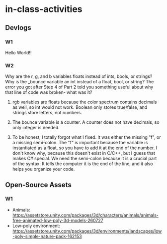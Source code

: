# in-class-activities
## Devlogs
### W1
Hello World!!

### W2
Why are the r, g, and b variables floats instead of ints, bools, or strings?
Why is the _bounce variable an int instead of a float, bool, or string?
The error you got after Step 4 of Part 2 told you something useful about why that line of code was broken- what was it?

1. rgb variables are floats because the color spectrum contains decimals as well, so int would not work. Boolean only stores true/false, and strings store letters, not numbers.

2. The bounce variable is a counter. A counter does not have decimals, so only integer is needed.

3. To be honest, I totally forgot what I fixed. It was either the missing "f", or a missing semi-colon. The "f" is important because the variable is instantiated as a float, so you have to add it at the end of the number. I don't know why, because this doesn't exist in C/C++, but I guess that makes C# special. We need the semi-colon because it is a crucial part of the syntax. It tells the computer it is the end of the line, and it also helps you organize your code.

## Open-Source Assets
### W1
- Animals: https://assetstore.unity.com/packages/3d/characters/animals/animals-free-animated-low-poly-3d-models-260727 
- Low-poly environment: https://assetstore.unity.com/packages/3d/environments/landscapes/low-poly-simple-nature-pack-162153 